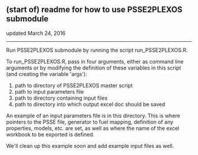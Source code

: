 ## (start of) readme for how to use PSSE2PLEXOS submodule
updated March 24, 2016

---

Run PSSE2PLEXOS submodule by running the script run_PSSE2PLEXOS.R.

To run_PSSE2PLEXOS.R, pass in four arguments, either as command line arguments
or by modifying the definition of these variables in this script (and creating
the variable 'args'): 
1. path to directory of PSSE2PLEXOS master script
2. path to input parameters file
3. path to directory containing input files
4. path to directory into which output excel doc should be saved

An example of an input parameters file is in this directory. This is where
pointers to the PSSE file, generator to fuel mapping, definition of any
properties, models, etc. are set, as well as where the name of the excel 
workbook to be exported is defined.

We'll clean up this example soon and add example input files as well. 